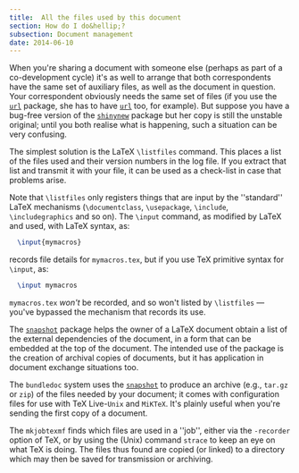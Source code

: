```yaml
---
title:  All the files used by this document
section: How do I do&hellip;?
subsection: Document management
date: 2014-06-10
---
```


When you're sharing a document with someone else (perhaps as part of a
co-development cycle) it's as well to arrange that both correspondents
have the same set of auxiliary files, as well as the document in
question.  Your correspondent obviously needs the same set of files
(if you use the [`url`](https://ctan.org/pkg/url) package, she has to have [`url`](https://ctan.org/pkg/url)
too, for example).  But suppose you have a bug-free version of the
[`shinynew`](https://ctan.org/pkg/shinynew) package but her copy is still the unstable
original; until you both realise what is happening, such a situation
can be very confusing.

The simplest solution is the LaTeX `\listfiles` command.  This
places a list of the files used and their version numbers in the log
file.  If you extract that list and transmit it with your file, it can
be used as a check-list in case that problems arise.

Note that `\listfiles` only registers things that are input by the
''standard'' LaTeX mechanisms (`\documentclass`, `\usepackage`,
`\include`, `\includegraphics` and so on).
The `\input` command, as modified by LaTeX and used, with
LaTeX syntax, as:
```latex
  \input{mymacros}
```
records file details for `mymacros.tex`, but if you use TeX
primitive syntax for `\input`, as:
```latex
  \input mymacros
```
`mymacros.tex` _won't_ be recorded, and so won't listed by
`\listfiles`&nbsp;&mdash; you've bypassed the mechanism that records its use.

The [`snapshot`](https://ctan.org/pkg/snapshot) package helps the owner of a LaTeX document
obtain a list of the external dependencies of the document, in a form
that can be embedded at the top of the document.  The intended use of
the package is the creation of archival copies of documents, but it
has application in document exchange situations too.

The `bundledoc` system uses the [`snapshot`](https://ctan.org/pkg/snapshot) to produce an
archive (e.g., `tar.gz` or `zip`) of the files needed by your
document; it comes with configuration files for use with
TeX&nbsp;Live-`Unix` and `MiKTeX`.  It's plainly useful when
you're sending the first copy of a document.

The `mkjobtexmf` finds which files are used in a ''job'',
either via the `-recorder` option of TeX, or by using the
(Unix) command `strace` to keep an eye on what TeX is
doing.  The files thus found are copied (or linked) to a directory
which may then be saved for transmission or archiving.

